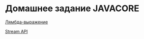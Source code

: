 # Домашнее задание JAVACORE
[Лямбда-выражение](https://github.com/AlexanderTimin96/Java_Core_Homework/tree/main/Lambda%20Expressions)

[Stream API](https://github.com/AlexanderTimin96/Java_Core_Homework/tree/main/Stream%20API)
